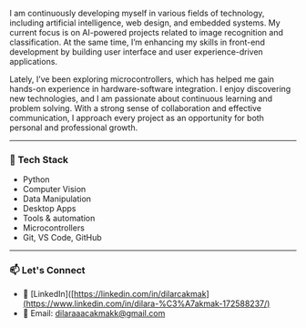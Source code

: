 I am continuously developing myself in various fields of technology, including artificial intelligence, web design, and embedded systems. My current focus is on AI-powered projects related to image recognition and classification. At the same time, I’m enhancing my skills in front-end development by building user interface and user experience-driven applications.

Lately, I’ve been exploring microcontrollers, which has helped me gain hands-on experience in hardware-software integration. I enjoy discovering new technologies, and I am passionate about continuous learning and problem solving. With a strong sense of collaboration and effective communication, I approach every project as an opportunity for both personal and professional growth.

---

### 🚀 Tech Stack

- Python
- Computer Vision
- Data Manipulation 
- Desktop Apps 
- Tools & automation
- Microcontrollers
- Git, VS Code, GitHub

---  

### 📫 Let's Connect
- 💼 [LinkedIn]([https://linkedin.com/in/dilarcakmak](https://www.linkedin.com/in/dilara-%C3%A7akmak-172588237/)
- 📧 Email: dilaraaacakmakk@gmail.com 

